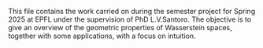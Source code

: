 This file contains the work carried on during the semester project for Spring 2025 at EPFL under the supervision of PhD L.V.Santoro. The objective is to give an overview of the geometric properties of Wasserstein spaces, together with some applications, with a focus on intuition.
